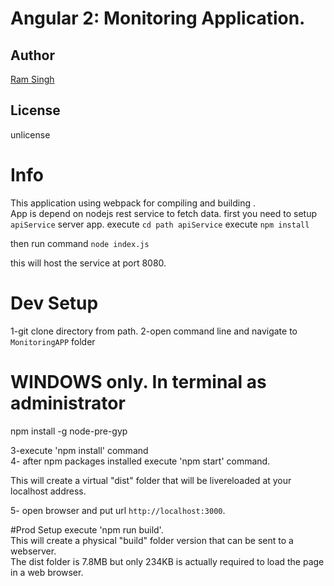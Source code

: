 # Angular 2: Monitoring Application.

## Author

[Ram Singh](ram.c.singh@capgemini.com)

## License

unlicense

# Info

This application using webpack for compiling and building .  
App is depend on nodejs rest service to fetch data. first you need to setup  `apiService` server app.
execute  `cd path apiService`
execute `npm install`

then run command `node index.js`  

this will host the service at port 8080.  


# Dev Setup
 1-git clone directory from  path.
 2-open command line and navigate to `MonitoringAPP` folder  

 # WINDOWS only. In terminal as administrator
  npm install -g node-pre-gyp  
   
 3-execute 'npm install' command  
 4- after npm packages installed execute 'npm start' command.  

 This will create a virtual "dist" folder that will be livereloaded at your localhost address.  
 
 5- open browser and put url `http://localhost:3000`.

#Prod Setup
 execute 'npm run build'.  
 This will create a physical "build" folder version that can be sent to a webserver.  
 The dist folder is 7.8MB but only 234KB is actually required to load the page in a web browser.
